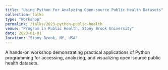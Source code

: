 ```yaml
---
title: "Using Python for Analyzing Open-source Public Health Datasets"
collection: talks
type: "Workshop"
permalink: /talks/2023-python-public-health
venue: "Program in Public Health, Stony Brook University"
date: 2023-01-01
location: "Stony Brook, NY, USA"
---
```


A hands-on workshop demonstrating practical applications of Python programming for accessing, analyzing, and visualizing open-source public health datasets.

